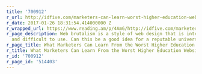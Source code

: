 ```yaml
---
title: '700912'
r_url: http://idfive.com/marketers-can-learn-worst-higher-education-website-ever/
r_date: 2017-01-26 18:31:54.414000000 Z
r_wrapped_url: https://www.reading.am/p/4AmG/http://idfive.com/marketers-can-learn-worst-higher-education-website-ever/
r_page_description: Web brutalism is a style of web design that is intentionally ugly
  and difficult to use. Can this be a good idea for a reputable university to use?
r_page_title: What Marketers Can Learn From the Worst Higher Education Website Ever
r_title: What Marketers Can Learn From the Worst Higher Education Website Ever
r_id: '700912'
r_page_id: '514403'
---
```


